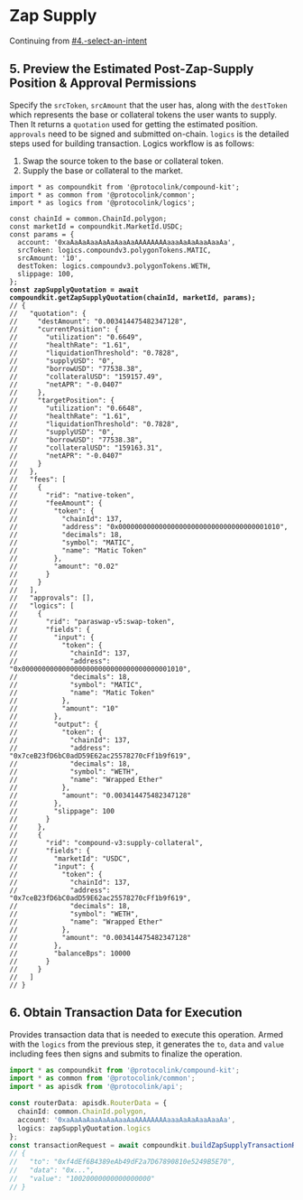 # Zap Supply

Continuing from [#4.-select-an-intent](./#4.-select-an-intent "mention")

## 5. Preview the Estimated Post-Zap-Supply Position & Approval  Permissions

Specify the `srcToken`, `srcAmount` that the user has, along with the `destToken` which represents the base or collateral tokens the user wants to supply. Then It returns a `quotation` used for getting the estimated position. `approvals` need to be signed and submitted on-chain. `logics` is the detailed steps used for building transaction. Logics workflow is as follows:

1. Swap the source token to the base or collateral token.
2. Supply the base or collateral to the market.

<pre class="language-typescript"><code class="lang-typescript">import * as compoundkit from '@protocolink/compound-kit';
import * as common from '@protocolink/common';
import * as logics from '@protocolink/logics';

const chainId = common.ChainId.polygon;
const marketId = compoundkit.MarketId.USDC;
const params = {
  account: '0xaAaAaAaaAaAaAaaAaAAAAAAAAaaaAaAaAaaAaaAa',
  srcToken: logics.compoundv3.polygonTokens.MATIC,
  srcAmount: '10',
  destToken: logics.compoundv3.polygonTokens.WETH,
  slippage: 100,
};
<strong>const zapSupplyQuotation = await compoundkit.getZapSupplyQuotation(chainId, marketId, params);
</strong>// {
//   "quotation": {
//     "destAmount": "0.003414475482347128",
//     "currentPosition": {
//       "utilization": "0.6649",
//       "healthRate": "1.61",
//       "liquidationThreshold": "0.7828",
//       "supplyUSD": "0",
//       "borrowUSD": "77538.38",
//       "collateralUSD": "159157.49",
//       "netAPR": "-0.0407"
//     },
//     "targetPosition": {
//       "utilization": "0.6648",
//       "healthRate": "1.61",
//       "liquidationThreshold": "0.7828",
//       "supplyUSD": "0",
//       "borrowUSD": "77538.38",
//       "collateralUSD": "159163.31",
//       "netAPR": "-0.0407"
//     }
//   },
//   "fees": [
//     {
//       "rid": "native-token",
//       "feeAmount": {
//         "token": {
//           "chainId": 137,
//           "address": "0x0000000000000000000000000000000000001010",
//           "decimals": 18,
//           "symbol": "MATIC",
//           "name": "Matic Token"
//         },
//         "amount": "0.02"
//       }
//     }
//   ],
//   "approvals": [],
//   "logics": [
//     {
//       "rid": "paraswap-v5:swap-token",
//       "fields": {
//         "input": {
//           "token": {
//             "chainId": 137,
//             "address": "0x0000000000000000000000000000000000001010",
//             "decimals": 18,
//             "symbol": "MATIC",
//             "name": "Matic Token"
//           },
//           "amount": "10"
//         },
//         "output": {
//           "token": {
//             "chainId": 137,
//             "address": "0x7ceB23fD6bC0adD59E62ac25578270cFf1b9f619",
//             "decimals": 18,
//             "symbol": "WETH",
//             "name": "Wrapped Ether"
//           },
//           "amount": "0.003414475482347128"
//         },
//         "slippage": 100
//       }
//     },
//     {
//       "rid": "compound-v3:supply-collateral",
//       "fields": {
//         "marketId": "USDC",
//         "input": {
//           "token": {
//             "chainId": 137,
//             "address": "0x7ceB23fD6bC0adD59E62ac25578270cFf1b9f619",
//             "decimals": 18,
//             "symbol": "WETH",
//             "name": "Wrapped Ether"
//           },
//           "amount": "0.003414475482347128"
//         },
//         "balanceBps": 10000
//       }
//     }
//   ]
// }
</code></pre>

## 6. Obtain Transaction Data for Execution

Provides transaction data that is needed to execute this operation. Armed with the `logics` from the previous step, it generates the `to`, `data` and `value` including fees then signs and submits to finalize the operation.

```typescript
import * as compoundkit from '@protocolink/compound-kit';
import * as common from '@protocolink/common';
import * as apisdk from '@protocolink/api';

const routerData: apisdk.RouterData = {
  chainId: common.ChainId.polygon,
  account: '0xaAaAaAaaAaAaAaaAaAAAAAAAAaaaAaAaAaaAaaAa',
  logics: zapSupplyQuotation.logics
};
const transactionRequest = await compoundkit.buildZapSupplyTransactionRequest(routerData);
// {
//   "to": "0xf4dEf6B4389eAb49dF2a7D67890810e5249B5E70",
//   "data": "0x...",
//   "value": "10020000000000000000"
// }
```

